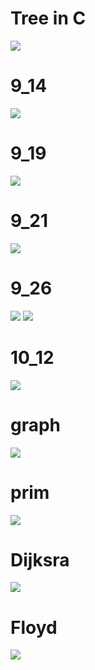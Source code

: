 # Tree in C
<img src="./tree_test.dSYM/img/treeimg.png"/>

# 9_14 
<img src="./stack_tree/stack_tree_result.png"/>

# 9_19
<img src="./modi_tree/modi_tree_cap.png"/>

# 9_21
<img src="./practice4/Thread_result.png"/>

# 9_26
<img src="./practice5/BST_result_1.png"/>
<img src="./practice5/BST_result_2.png"/>

# 10_12
<img src="./max_heap/max_heap_result.png">

# graph
<img src="./graph/graph_result.png"/>

# prim
<img src="./prim/prim_result.png"/>

# Dijksra
<img src="./Dijkstra/Dijksra_Adjacent_Result.png"/>

# Floyd
<img src="./Floyd/Floyd_result.png"/>